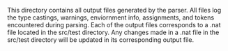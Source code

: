This directory contains all output files generated by the parser.
All files log the type castings, warnings, enviornment info, assignments, and tokens encountered during parsing.
Each of the output files corresponds to a .nat file located in the src/test directory.
Any changes made in a .nat file in the src/test directory will be updated in its corresponding output file.
